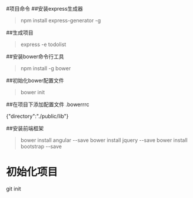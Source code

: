 #项目命令
##安装express生成器
> npm install express-generator -g

##生成项目
> express -e todolist

##安装bower命令行工具
> npm install -g bower

##初始化bower配置文件
> bower init

##在项目下添加配置文件 .bowerrrc

  {"directory":"./public/lib"}


##安装前端框架
> bower install angular --save
> bower install jquery --save
> bower install bootstrap --save

# 初始化项目
git init
